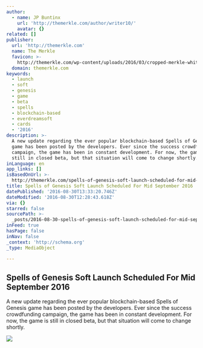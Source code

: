 ```yaml
---
author:
  - name: JP Buntinx
    url: 'http://themerkle.com/author/writer10/'
    avatar: {}
related: []
publisher:
  url: 'http://themerkle.com'
  name: The Merkle
  favicon: >-
    http://themerkle.com/wp-content/uploads/2016/03/cropped-merkle-white-1-192x192.png
  domain: themerkle.com
keywords:
  - launch
  - soft
  - genesis
  - game
  - beta
  - spells
  - blockchain-based
  - everdreamsoft
  - cards
  - '2016'
description: >-
  A new update regarding the ever popular blockchain-based Spells of Genesis
  game has been posted by the developers. Ever since the success crowdfunding
  campaign, the game has been in constant development. For now, the game is
  still in closed beta, but that situation will come to change shortly.
inLanguage: en
app_links: []
isBasedOnUrl: >-
  http://themerkle.com/spells-of-genesis-soft-launch-scheduled-for-mid-september-2016/
title: Spells of Genesis Soft Launch Scheduled For Mid September 2016
datePublished: '2016-08-30T13:33:20.746Z'
dateModified: '2016-08-30T12:28:43.618Z'
via: {}
starred: false
sourcePath: >-
  _posts/2016-08-30-spells-of-genesis-soft-launch-scheduled-for-mid-september-20.md
inFeed: true
hasPage: false
inNav: false
_context: 'http://schema.org'
_type: MediaObject

---
```

<article style=""><h1>Spells of Genesis Soft Launch Scheduled For Mid September 2016</h1><p>A new update regarding the ever popular blockchain-based Spells of Genesis game has been posted by the developers. Ever since the success crowdfunding campaign, the game has been in constant development. For now, the game is still in closed beta, but that situation will come to change shortly.</p><img src="http://themerkle.com/wp-content/uploads/2016/08/Spells-of-Genesis-1.jpg" /></article>